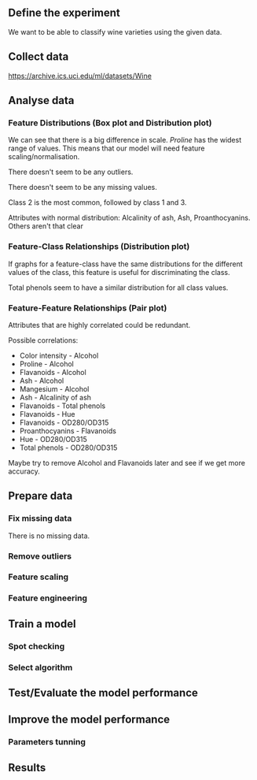 ## Define the experiment
We want to be able to classify wine varieties using the given data.

## Collect data
https://archive.ics.uci.edu/ml/datasets/Wine

## Analyse data

### Feature Distributions (Box plot and Distribution plot)
We can see that there is a big difference in scale. *Proline* has the widest range of values. This means that our model will need feature scaling/normalisation.

There doesn't seem to be any outliers.

There doesn't seem to be any missing values.

Class 2 is the most common, followed by class 1 and 3.

Attributes with normal distribution: Alcalinity of ash, Ash, Proanthocyanins.
Others aren't that clear

### Feature-Class Relationships (Distribution plot)
If graphs for a feature-class have the same distributions for the different values of the class, this feature is useful for discriminating the class.

Total phenols seem to have a similar distribution for all class values.

### Feature-Feature Relationships (Pair plot)
Attributes that are highly correlated could be redundant.

Possible correlations:
  * Color intensity - Alcohol
  * Proline - Alcohol
  * Flavanoids - Alcohol
  * Ash - Alcohol
  * Mangesium - Alcohol
  * Ash - Alcalinity of ash
  * Flavanoids - Total phenols
  * Flavanoids - Hue
  * Flavanoids - OD280/OD315
  * Proanthocyanins - Flavanoids
  * Hue - OD280/OD315
  * Total phenols - OD280/OD315

Maybe try to remove Alcohol and Flavanoids later and see if we get more accuracy.

## Prepare data

### Fix missing data
There is no missing data.

### Remove outliers

### Feature scaling

### Feature engineering

## Train a model

### Spot checking

### Select algorithm

## Test/Evaluate the model performance

## Improve the model performance

### Parameters tunning

## Results

